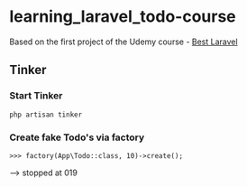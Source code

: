 # learning_laravel_todo-course

Based on the first project of the Udemy course - [Best Laravel](https://www.udemy.com/best-laravel/)


## Tinker

### Start Tinker

```
php artisan tinker
```

### Create fake Todo's via factory

```
>>> factory(App\Todo::class, 10)->create();
```



--> stopped at 019